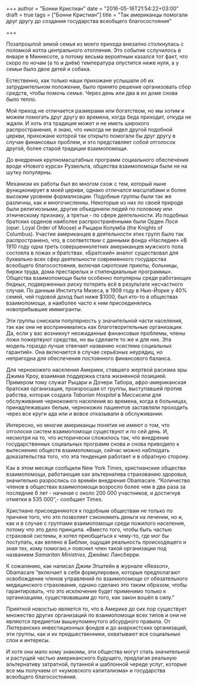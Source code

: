 +++
author = "Бонни Кристиан"
date = "2016-05-16T21:54:22+03:00"
draft = true
tags = ["Бонни Кристиан"]
title = "Так американцы помогали друг другу до создания государства всеобщего благосостояния"

+++

Позапрошлой зимой семья из моего прихода внезапно столкнулась с поломкой
котла центрального отопления. Это событие cслучилось в январе в
Миннесоте, а потому весьма вероятным казался тот факт, что скоро по
ночам (а то и днём) температура опустится ниже нуля, а у семьи было двое
детей и собака.

Естественно, как только наши прихожане услышали об их затруднительном
положении, было принято решение организовать сбор средств, чтобы помочь
семье. Через день или два в их доме снова было тепло.

Мой приход не отличается размерами или богатством, но мы хотим и можем
помогать друг другу во времена, когда беда приходит, откуда не ждали. И
хоть эта традиция может и не иметь широкого распространения, я знаю, что
никогда не видел другой подобной церкви, прихожане которой так открыто
помогали бы друг другу в случае финансовых проблем, и это представляет
собой отголосок другой, более старой традиции взаимопомощи.

До внедрения крупномасштабных программ социального обеспечения вроде
«Нового курса» Рузвельта, общества взаимопомощи были не на шутку
популярны.

Механизм их работы был во многом схож с тем, который ныне функционирует
в моей церкви, однако отличался масштабами и более высоким уровнем
формализации. Подобные группы были так же различны, как и многочисленны.
Некоторые из них по своей природе были религиозными, другие объединяли
людей по половому или этническому признаку, а третьи - по сфере
деятельности. Из подобных братских орденов наиболее распространёнными
были Орден Лося (ориг. Loyal Order of Moose) и Рыцари Колумба (the
Knights of Columbus). Участие американцев в деятельности этих групп было
так распространено, что, в соответствии с данными фонда «Наследие» «В
1910 году одна треть совершеннолетних американцев мужского пола состояла
в ложах и братствах. «Братский» аналог существовал для буквально всех
сфер деятельности современного государства всеобщего благосостояния,
включая сиротские приюты, больницы, биржи труда, дома престарелых и
стипендиальные программы». Общества взаимопомощи были особенно популярны
среди работающих бедных, подверженных риску потерять всё в результате
несчастного случая. По данным Института Мизеса, в 1909 году в Нью-Йорке
у 40% семей, чей годовой доход был ниже $1000, был кто-то в обществах
взаимопомощи, а наиболее часто к ним присоединялись новоприбывшие
иммигранты.

Эти группы снискали популярность у значительной части населения, так как
они не воспринимались как благотворительные организации. Да, если у вас
возникнут неожиданные финансовые проблемы, члены ложи пожертвуют
средства, но вы сделаете то же и для них. Эта модель гораздо лучше
отвечает названию «система социальных гарантий». Она включается в случае
серьёзных неурядиц, но непригодна для обеспечения постоянного
финансового баланса.

Для чернокожего населения Америки, ставшего жертвой расизма эры Джима
Кроу, взаимная поддержка стала жизненной позицией. Примером тому служат
Рыцари и Дочери Табора, афро-американская братская организация,
произросшая от группы, выступавшей против рабства, которая создала
*Taborian Hospital* в Миссисипи для обслуживания чернокожего населения
во времена, когда в больницах, принадлежавших белым, чернокожих
пациентов заставляли проходить через все круги ада или и вовсе
отказывали в обслуживании.

Интересно, но многие американцы понятия не имеют о том, что отголоски
систем взаимопомощи существуют и по сей день. И, несмотря на то, что
исторически сложилось так, что внедрение государственных социальных
программ снова и снова приводило к вытеснению обществ взаимопомощи,
сейчас можно наблюдать доказательства того, что эта тенденция работает и
в обратную сторону.

Как в этом месяце сообщили New York Times, христианские общества
взаимопомощи, работающие как альтернатива страхованию здоровья,
значительно разрослись со времён внедрения Obamacare. “Количество членов
в обществах взаимопомощи возросло более чем в два раза за последние 6
лет - начиная с около 200 000 участников, и достигнув отметки в 535
000”,- сообщает Times.

Христиане присоединяются к подобным обществам не только по причине того,
что это позволяет сэкономить деньги на лечении, но и, как и в случае с
группами взаимопомощи среди пожилого населения, потому что это дело
принципа. «Вместо того, чтобы быть частью страховой системы, я хотел
приобщиться к чему-то, где мог бы поступать, как велено в Библии, ощущая
реальность происходящего и зная тех, кому помогаю,» пояснил член такой
организации под названием *Samaritan Ministries*, Джеймс Лансберри.

К сожалению, как написал Джим Эпштейн в журнале «Reason», Obamacare
“включает в себя формулировки, которые предполагают освобождение членов
управлений по взаимопомощи от обязательного медицинского страхования,
однако сделано это таким образом, чтобы гарантировать, что это
исключение будет применимо только к организациям, существовавшим до
того, как закон вошёл в силу.”

Приятной новостью является то, что в Америке до сих пор существует
множество других организаций по взаимопомощи всех типов и они не
являются предметом вышеупомянутого абсурдного правила. От Лютеранских
инвестиционных фондов и до анархистских организаций, эти группы, как и
их предшественники, охватывают все социальные слои и интересы.

И хотя они мало кому знакомы, эти общества могут стать значительной и
растущей частью американского будущего, предлагая реальную альтернативу
затратной, путанной и шаблонной череде услуг, которые все мы получаем от
«кумовского капитализма» и государства всеобщего благосостояния.
